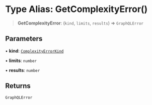 # Type Alias: GetComplexityError()

> **GetComplexityError**: (`kind`, `limits`, `results`) => `GraphQLError`

## Parameters

• **kind**: [`ComplexityErrorKind`](../enumerations/ComplexityErrorKind.md)

• **limits**: `number`

• **results**: `number`

## Returns

`GraphQLError`
